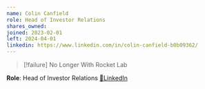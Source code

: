 ```yaml
---
name: Colin Canfield
role: Head of Investor Relations
shares_owned: 
joined: 2023-02-01
left: 2024-04-01
linkedin: https://www.linkedin.com/in/colin-canfield-b0b09362/
---
```


>[!failure] No Longer With Rocket Lab

**Role**: Head of Investor Relations
[🔗LinkedIn](https://www.linkedin.com/in/colin-canfield-b0b09362/)

